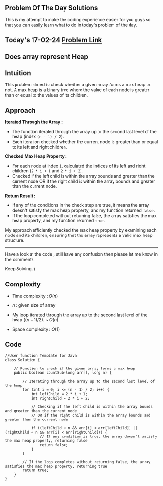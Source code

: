 ## Problem Of The Day Solutions

This is my attempt to make the coding experience easier for you guys so that you can easily learn what to do in today's problem of the day.

## Today's 17-02-24 [Problem Link](https://www.geeksforgeeks.org/problems/does-array-represent-heap4345/1)
## Does array represent Heap

## Intuition
This problem aimed to check whether a given array forms a max heap or not. A max heap is a binary tree where the value of each node is greater than or equal to the values of its children.

## Approach

**Iterated Through the Array :**
- The function iterated through the array up to the second last level of the heap (index `(n - 1) / 2`).
- Each iteration checked whether the current node is greater than or equal to its left and right children.

**Checked Max Heap Property :**
- For each node at index `i`, calculated the indices of its left and right children (`2 * i + 1` and `2 * i + 2`).
- Checked if the left child is within the array bounds and greater than the current node OR if the right child is within the array bounds and greater than the current node.

**Return Result :**
- If any of the conditions in the check step are true, it means the array doesn't satisfy the max heap property, and my function returned `false`.
- If the loop completed without returning false, the array satisfies the max heap property, and my function returned `true`.

My approach efficiently checked the max heap property by examining each node and its children, ensuring that the array represents a valid max heap structure.

---
Have a look at the code , still have any confusion then please let me know in the comments

Keep Solving.:)

## Complexity
- Time complexity : $O(n)$
<!-- Add your time complexity here, e.g. $$O())$$ -->

  - $n$ : given size of array
  - My loop iterated through the array up to the second last level of the heap 
$((n−1)/2)$. ~ $O(n)$

- Space complexity : $O(1)$
<!-- Add your space complexity here, e.g. $$O(n)$$ -->

## Code 

```
//User function Template for Java
class Solution {
    
    // Function to check if the given array forms a max heap
    public boolean countSub(long arr[], long n) {
        
        // Iterating through the array up to the second last level of the heap
        for (int i = 0; i <= (n - 1) / 2; i++) {
            int leftChild = 2 * i + 1;
            int rightChild = 2 * i + 2;

            // Checking if the left child is within the array bounds and greater than the current node
            // OR if the right child is within the array bounds and greater than the current node
            
            if ((leftChild < n && arr[i] < arr[leftChild]) || (rightChild < n && arr[i] < arr[rightChild])) {
                // If any condition is true, the array doesn't satisfy the max heap property, returning false
                return false;
            }
        }
        
        // If the loop completes without returning false, the array satisfies the max heap property, returning true
        return true;
    }
}
```
